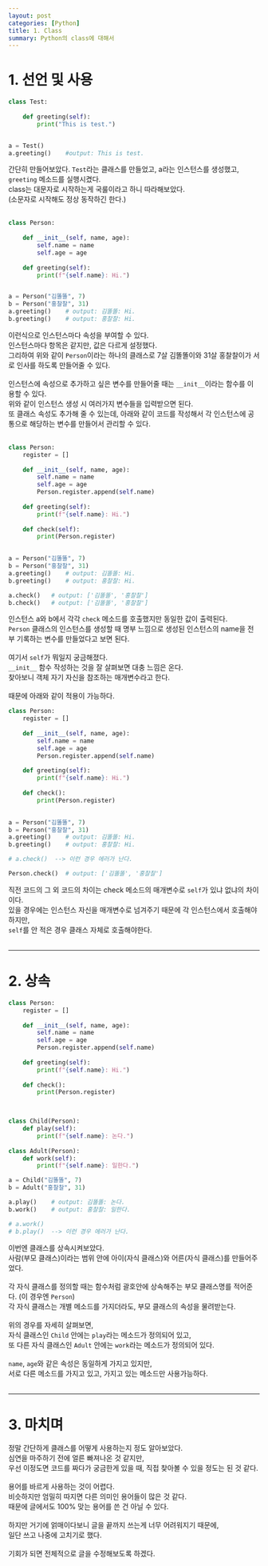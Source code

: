 ```yaml
---
layout: post
categories: [Python]
title: 1. Class
summary: Python의 class에 대해서
---
```


# 1. 선언 및 사용

```py
class Test:
    
    def greeting(self):
        print("This is test.")


a = Test()
a.greeting()    #output: This is test.
```
간단히 만들어보았다. `Test`라는 클래스를 만들었고, a라는 인스턴스를 생성했고, `greeting` 메소드를 실행시켰다.<br>
class는 대문자로 시작하는게 국룰이라고 하니 따라해보았다.<br>
(소문자로 시작해도 정상 동작하긴 한다.)<br>
<br>

```py
class Person:
    
    def __init__(self, name, age):
        self.name = name
        self.age = age 
    
    def greeting(self):
        print(f"{self.name}: Hi.")


a = Person("김똘똘", 7)
b = Person("홍찰찰", 31)
a.greeting()    # output: 김똘똘: Hi.
b.greeting()    # output: 홍찰찰: Hi.
```
이런식으로 인스턴스마다 속성을 부여할 수 있다.<br>
인스턴스마다 항목은 같지만, 값은 다르게 설정했다.<br>
그리하여 위와 같이 `Person`이라는 하나의 클래스로 7살 김똘똘이와 31살 홍찰찰이가 서로 인사를 하도록 만들어줄 수 있다.<br>
<br>
인스턴스에 속성으로 추가하고 싶은 변수를 만들어줄 때는 `__init__`이라는 함수를 이용할 수 있다.<br>
위와 같이 인스턴스 생성 시 여러가지 변수들을 입력받으면 된다.<br>
또 클래스 속성도 추가해 줄 수 있는데, 아래와 같이 코드를 작성해서 각 인스턴스에 공통으로 해당하는 변수를 만들어서 관리할 수 있다.<br>
<br>

```py
class Person:
    register = []
    
    def __init__(self, name, age):
        self.name = name
        self.age = age 
        Person.register.append(self.name)
    
    def greeting(self):
        print(f"{self.name}: Hi.")
    
    def check(self):
        print(Person.register)
        

a = Person("김똘똘", 7)
b = Person("홍찰찰", 31)
a.greeting()    # output: 김똘똘: Hi.
b.greeting()    # output: 홍찰찰: Hi.

a.check()   # output: ['김똘똘', '홍찰찰']
b.check()   # output: ['김똘똘', '홍찰찰']
```
인스턴스 a와 b에서 각각 `check` 메소드를 호출했지만 동일한 값이 출력된다.<br>
`Person` 클래스의 인스턴스를 생성할 때 명부 느낌으로 생성된 인스턴스의 name을 전부 기록하는 변수를 만들었다고 보면 된다.<br>
<br>
여기서 `self`가 뭐일지 궁금해졌다.<br>
`__init__` 함수 작성하는 것을 잘 살펴보면 대충 느낌은 온다.<br>
찾아보니 객체 자기 자신을 참조하는 매개변수라고 한다.<br>
<br>
때문에 아래와 같이 적용이 가능하다.<br>

```py
class Person:
    register = []
    
    def __init__(self, name, age):
        self.name = name
        self.age = age 
        Person.register.append(self.name)
    
    def greeting(self):
        print(f"{self.name}: Hi.")
    
    def check():
        print(Person.register)    
    

a = Person("김똘똘", 7)
b = Person("홍찰찰", 31)
a.greeting()    # output: 김똘똘: Hi.
b.greeting()    # output: 홍찰찰: Hi.

# a.check()  --> 이런 경우 에러가 난다.

Person.check()  # output: ['김똘똘', '홍찰찰']
```
직전 코드의 그 외 코드의 차이는 check 메소드의 매개변수로 `self`가 있냐 없냐의 차이이다.<br>
있을 경우에는 인스턴스 자신을 매개변수로 넘겨주기 때문에 각 인스턴스에서 호출해야하지만,<br>
`self`를 안 적은 경우 클래스 자체로 호출해야한다.<br>
<br>

---

# 2. 상속
```py
class Person:
    register = []
    
    def __init__(self, name, age):
        self.name = name
        self.age = age 
        Person.register.append(self.name)
    
    def greeting(self):
        print(f"{self.name}: Hi.")
    
    def check():
        print(Person.register)    
    


class Child(Person):
    def play(self):
        print(f"{self.name}: 논다.")
        
class Adult(Person):
    def work(self):
        print(f"{self.name}: 일한다.")

a = Child("김똘똘", 7)
b = Adult("홍찰찰", 31)

a.play()    # output: 김똘똘: 논다.
b.work()    # output: 홍찰찰: 일한다.

# a.work()
# b.play()  --> 이런 경우 에러가 난다.
```
이번엔 클래스를 상속시켜보았다.<br>
사람(부모 클래스)이라는 범위 안에 아이(자식 클래스)와 어른(자식 클래스)를 만들어주었다.<br>
<br>
각 자식 클래스를 정의할 때는 함수처럼 괄호안에 상속해주는 부모 클래스명를 적어준다. (이 경우엔 `Person`)<br>
각 자식 클래스는 개별 메소드를 가지더라도, 부모 클래스의 속성을 물려받는다.<br>
<br>
위의 경우를 자세히 살펴보면,<br>
자식 클래스인 `Child` 안에는 `play`라는 메소드가 정의되어 있고,<br>
또 다른 자식 클래스인 `Adult` 안에는 `work`라는 메소드가 정의되어 있다.<br>
<br>
`name`, `age`와 같은 속성은 동일하게 가지고 있지만,<br>
서로 다른 메소드를 가지고 있고, 가지고 있는 메소드만 사용가능하다.<br>
<br>

---

# 3. 마치며

정말 간단하게 클래스를 어떻게 사용하는지 정도 알아보았다.<br>
심연을 마주하기 전에 얼른 빠져나온 것 같지만,<br>
우선 이정도면 코드를 짜다가 궁금한게 있을 때, 직접 찾아볼 수 있을 정도는 된 것 같다.<br>
<br>
용어를 바르게 사용하는 것이 어렵다.<br>
비슷하지만 엄밀히 따지면 다른 의미인 용어들이 많은 것 같다.<br>
때문에 글에서도 100% 맞는 용어를 쓴 건 아닐 수 있다.<br>
<br>
하지만 거기에 얽매이다보니 글을 끝까지 쓰는게 너무 어려워지기 때문에,<br>
일단 쓰고 나중에 고치기로 했다.<br>
<br>
기회가 되면 전체적으로 글을 수정해보도록 하겠다.<br>
<br>

